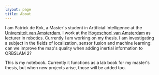 ```yaml
---
layout: page
title: About
---
```


I am Patrick de Kok, a Master's student in Artificial Intelligence at the [Universiteit van Amsterdam](https://uva.nl/).  I work at the [Hogeschool van Amsterdam](https://hva.nl) as lecturer in robotics.  Currently I am working on my thesis.  I am investigating a subject in the fields of localization, sensor fusion and machine learning: can we improve the map's quality when adding inertial information to ORBSLAM 2?

This is my notebook.  Currently it functions as a lab book for my master's thesis, but when new projects arise, those will be added too.
